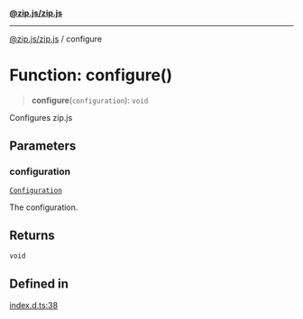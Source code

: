 [**@zip.js/zip.js**](../README.md)

***

[@zip.js/zip.js](../globals.md) / configure

# Function: configure()

> **configure**(`configuration`): `void`

Configures zip.js

## Parameters

### configuration

[`Configuration`](../interfaces/Configuration.md)

The configuration.

## Returns

`void`

## Defined in

[index.d.ts:38](https://github.com/gildas-lormeau/zip.js/blob/24ecd74cb4237f29fe97eb10cff1144c3877ce3d/index.d.ts#L38)
